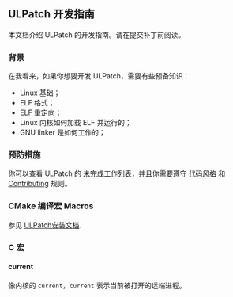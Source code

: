## ULPatch 开发指南

本文档介绍 ULPatch 的开发指南。请在提交补丁前阅读。


### 背景

在我看来，如果你想要开发 ULPatch，需要有些预备知识：

- Linux 基础；
- ELF 格式；
- ELF 重定向；
- Linux 内核如何加载 ELF 并运行的；
- GNU linker 是如何工作的；


### 预防措施

你可以查看 ULPatch 的 [未完成工作列表](./TODO.md)，并且你需要遵守 [代码风格](./code-style.md) 和 [Contributing](./CONTRIBUTING.md) 规则。


### CMake 编译宏 Macros

参见 [ULPatch安装文档](./INSTALL.md).


### C 宏

#### current

像内核的 `current`，`current` 表示当前被打开的远端进程。
